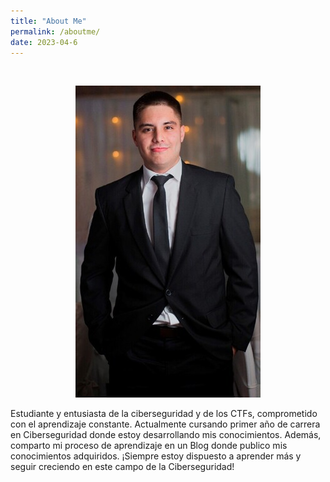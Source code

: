```yaml
---
title: "About Me"
permalink: /aboutme/
date: 2023-04-6
---
```

<br>

<p align="center">
<img src="/assets/images/aboutme/foto.jpg">
</p>


Estudiante y entusiasta de la ciberseguridad y de los CTFs, comprometido con el aprendizaje constante.
Actualmente cursando primer año de carrera en Ciberseguridad donde estoy desarrollando mis conocimientos.
Además, comparto mi proceso de aprendizaje en un Blog donde publico mis conocimientos adquiridos.
¡Siempre estoy dispuesto a aprender más y seguir creciendo en este campo de la Ciberseguridad!
